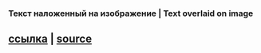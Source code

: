 ### Текст наложенный на изображение | Text overlaid on image
[ссылка](/text-to-img "Перейти") |
[source](https://github.com/artemijeka/text-to-img "Перейти")
---